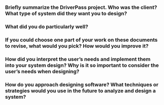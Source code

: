 ### Briefly summarize the DriverPass project. Who was the client? What type of system did they want you to design?

### What did you do particularly well?

### If you could choose one part of your work on these documents to revise, what would you pick? How would you improve it?

### How did you interpret the user’s needs and implement them into your system design? Why is it so important to consider the user’s needs when designing?

### How do you approach designing software? What techniques or strategies would you use in the future to analyze and design a system?
